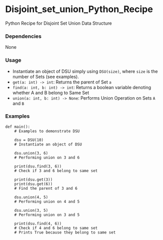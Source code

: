 # Disjoint_set_union_Python_Recipe
Python Recipe for Disjoint Set Union Data Structure

### Dependencies
None

### Usage
* Instantiate an object of DSU simply using ```DSU(size)```, where ```size``` is the number of Sets (see examples).
* ```get(a: int) -> int```: Returns the parent of Set ```a```
* ```find(a: int, b: int) -> int```: Returns a boolean variable denoting whether A and B belong to Same Set
* ```union(a: int, b: int) -> None```: Performs Union Operation on Sets ```A``` and ```B```

### Examples
```
def main():
    # Examples to demonstrate DSU

    dsu = DSU(10)
    # Instantiate an object of DSU

    dsu.union(3, 6)
    # Performing union on 3 and 6

    print(dsu.find(3, 6))
    # Check if 3 and 6 belong to same set

    print(dsu.get(3))
    print(dsu.get(6))
    # Find the parent of 3 and 6

    dsu.union(4, 5)
    # Performing union on 4 and 5

    dsu.union(3, 5)
    # Performing union on 3 and 5

    print(dsu.find(4, 6))
    # Check if 4 and 6 belong to same set
    # Prints True because they belong to same set
```
